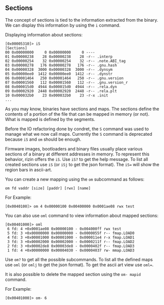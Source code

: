 ## Sections

The concept of sections is tied to the information extracted from the binary. We can display this information by using the `i` command.

Displaying information about sections:

```
[0x00005310]> iS
[Sections]
00 0x00000000     0 0x00000000     0 ----
01 0x00000238    28 0x00000238    28 -r-- .interp
02 0x00000254    32 0x00000254    32 -r-- .note.ABI_tag
03 0x00000278   176 0x00000278   176 -r-- .gnu.hash
04 0x00000328  3000 0x00000328  3000 -r-- .dynsym
05 0x00000ee0  1412 0x00000ee0  1412 -r-- .dynstr
06 0x00001464   250 0x00001464   250 -r-- .gnu.version
07 0x00001560   112 0x00001560   112 -r-- .gnu.version_r
08 0x000015d0  4944 0x000015d0  4944 -r-- .rela.dyn
09 0x00002920  2448 0x00002920  2448 -r-- .rela.plt
10 0x000032b0    23 0x000032b0    23 -r-x .init
...
```

As you may know, binaries have sections and maps. The sections define the contents of a portion of the file that can be mapped in memory (or not). What is mapped is defined by the segments.

Before the IO refactoring done by condret, the `S` command was used to manage what we now call maps. Currently the `S` command is deprecated because `iS` and `om` should be enough.

Firmware images, bootloaders and binary files usually place various sections of a binary at different addresses in memory. To represent this behavior, rizin offers the `iS`. Use `iS?` to get the help message. To list all created sections use `iS` (or `iSj` to get the json format). The `iS=` will show the region bars in ascii-art.

You can create a new mapping using the `om` subcommand as follows:
```
om fd vaddr [size] [paddr] [rwx] [name]
```

For Example:
```
[0x0040100]> om 4 0x00000100 0x00400000 0x0001ae08 rwx test
```

You can also use `oml` command to view information about mapped sections:

```
[0x00401000]> oml
 6 fd: 4 +0x0001ae08 0x00000100 - 0x004000ff rwx test
 5 fd: 3 +0x00000000 0x00000000 - 0x0000055f r-- fmap.LOAD0
 4 fd: 3 +0x00001000 0x00001000 - 0x000011e4 r-x fmap.LOAD1
 3 fd: 3 +0x00002000 0x00002000 - 0x0000211f r-- fmap.LOAD2
 2 fd: 3 +0x00002de8 0x00003de8 - 0x0000402f r-- fmap.LOAD3
 1 fd: 4 +0x00000000 0x00004030 - 0x00004037 rw- mmap.LOAD3
 ```
Use `om?` to get all the possible subcommands. To list all the defined maps use `oml` (or `omlj` to get the json format). To get the ascii art view use `oml=`. 

It is also possible to delete the mapped section using the `om- mapid` command.

For Example:
```
[0x00401000]> om- 6
```
